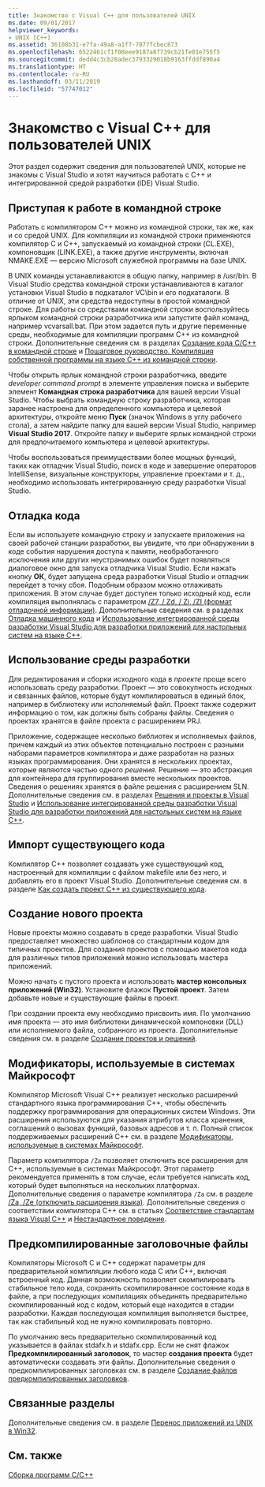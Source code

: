 ```yaml
---
title: Знакомство с Visual C++ для пользователей UNIX
ms.date: 09/01/2017
helpviewer_keywords:
- UNIX [C++]
ms.assetid: 36108b31-e7fa-49a8-a1f7-7077fcbec873
ms.openlocfilehash: 6522461cf1f08eee9187a8f739cb21fe01e755f5
ms.sourcegitcommit: dedd4c3cb28adec3793329018b9163ffddf890a4
ms.translationtype: HT
ms.contentlocale: ru-RU
ms.lasthandoff: 03/11/2019
ms.locfileid: "57747012"
---
```

# <a name="introduction-to-visual-c-for-unix-users"></a>Знакомство с Visual C++ для пользователей UNIX

Этот раздел содержит сведения для пользователей UNIX, которые не знакомы с Visual Studio и хотят научиться работать с C++ и интегрированной средой разработки (IDE) Visual Studio.

## <a name="getting-started-on-the-command-line"></a>Приступая к работе в командной строке

Работать с компилятором C++ можно из командной строки, так же, как и со средой UNIX. Для компиляции из командной строки применяются компилятор C и C++, запускаемый из командной строки (CL.EXE), компоновщик (LINK.EXE), а также другие инструменты, включая NMAKE.EXE — версию Microsoft служебной программы на базе UNIX.

В UNIX команды устанавливаются в общую папку, например в /usr/bin. В Visual Studio средства командной строки устанавливаются в каталог установки Visual Studio в подкаталог VC\bin и его подкаталоги. В отличие от UNIX, эти средства недоступны в простой командной строке. Для работы со средствами командной строки воспользуйтесь ярлыком командной строки разработчика или запустите файл команд, например vcvarsall.bat. При этом задается путь и другие переменные среды, необходимые для компиляции программ C++ из командной строки. Дополнительные сведения см. в разделах [Создание кода C/C++ в командной строке](../build/building-on-the-command-line.md) и [Пошаговое руководство. Компиляция собственной программы на языке C++ из командной строки](../build/walkthrough-compiling-a-native-cpp-program-on-the-command-line.md).

Чтобы открыть ярлык командной строки разработчика, введите *developer command prompt* в элементе управления поиска и выберите элемент **Командная строка разработчика** для вашей версии Visual Studio. Чтобы выбрать командную строку разработчика, которая заранее настроена для определенного компьютера и целевой архитектуры, откройте меню **Пуск** (значок Windows в углу рабочего стола), а затем найдите папку для вашей версии Visual Studio, например **Visual Studio 2017**. Откройте папку и выберите ярлык командной строки для предпочитаемого компьютера и целевой архитектуры.

Чтобы воспользоваться преимуществами более мощных функций, таких как отладчик Visual Studio, поиск в коде и завершение операторов IntelliSense, визуальные конструкторы, управление проектами и т. д., необходимо использовать интегрированную среду разработки Visual Studio.

## <a name="debugging-your-code"></a>Отладка кода

Если вы используете командную строку и запускаете приложения на своей рабочей станции разработки, вы увидите, что при обнаружении в коде события нарушения доступа к памяти, необработанного исключения или других неустранимых ошибок будет появляться диалоговое окно для запуска отладчика Visual Studio. Если нажать кнопку **ОК**, будет запущена среда разработки Visual Studio и отладчик перейдет в точку сбоя. Подобным образом можно отлаживать приложения. В этом случае будет доступен только исходный код, если компиляция выполнялась с параметром [/Z7, / Zd, / Zi, /ZI (формат отладочной информации)](../build/reference/z7-zi-zi-debug-information-format.md). Дополнительные сведения см. в разделах [Отладка машинного кода](/visualstudio/debugger/debugging-native-code) и [Использование интегрированной среды разработки Visual Studio для разработки приложений для настольных систем на языке C++](../ide/using-the-visual-studio-ide-for-cpp-desktop-development.md).

## <a name="using-the-development-environment"></a>Использование среды разработки

Для редактирования и сборки исходного кода в *проекте* проще всего использовать среду разработки. Проект — это совокупность исходных и связанных файлов, которые будут компилироваться в единый блок, например в библиотеку или исполняемый файл. Проект также содержит информацию о том, как должны быть собраны файлы. Сведения о проектах хранятся в файле проекта с расширением PRJ.

Приложение, содержащее несколько библиотек и исполняемых файлов, причем каждый из этих объектов потенциально построен с разными наборами параметров компилятора и даже разработан на разных языках программирования. Они хранятся в нескольких проектах, которые являются частью одного *решения*. Решение — это абстракция для контейнера для группирования вместе нескольких проектов. Сведения о решениях хранятся в файле решения с расширением SLN. Дополнительные сведения см. в разделах [Решения и проекты в Visual Studio](/visualstudio/ide/solutions-and-projects-in-visual-studio) и [Использование интегрированной среды разработки Visual Studio для разработки приложений для настольных систем на языке C++](../ide/using-the-visual-studio-ide-for-cpp-desktop-development.md).

## <a name="importing-your-existing-code"></a>Импорт существующего кода

Компилятор C++ позволяет создавать уже существующий код, настроенный для компиляции с файлом makefile или без него, и добавлять его в проект Visual Studio. Дополнительные сведения см. в разделе [Как создать проект C++ из существующего кода](../ide/how-to-create-a-cpp-project-from-existing-code.md).

## <a name="creating-a-new-project"></a>Создание нового проекта

Новые проекты можно создавать в среде разработки. Visual Studio предоставляет множество шаблонов со стандартным кодом для типичных проектов. Для создания проектов с помощью макетов кода для различных типов приложений можно использовать мастера приложений.

Можно начать с пустого проекта и использовать **мастер консольных приложений (Win32)**. Установите флажок **Пустой проект**. Затем добавьте новые и существующие файлы в проект.

При создании проекта ему необходимо присвоить имя. По умолчанию имя проекта — это имя библиотеки динамической компоновки (DLL) или исполняемого файла, собранного из проекта. Дополнительные сведения см. в разделе [Создание проектов и решений](/visualstudio/ide/creating-solutions-and-projects).

## <a name="microsoft-specific-modifiers"></a>Модификаторы, используемые в системах Майкрософт

Компилятор Microsoft Visual C++ реализует несколько расширений стандартного языка программирования C++, чтобы обеспечить поддержку программирования для операционных систем Windows. Эти расширения используются для указания атрибутов класса хранения, соглашений о вызовах функций, базовых адресов и т. п. Полный список поддерживаемых расширений C++ см. в разделе [Модификаторы, используемые в системах Майкрософт](../cpp/microsoft-specific-modifiers.md).

Параметр компилятора `/Za` позволяет отключить все расширения для C++, используемые в системах Майкрософт. Этот параметр рекомендуется применять в том случае, если требуется написать код, который будет выполняться на нескольких платформах. Дополнительные сведения о параметре компилятора `/Za` см. в разделе [/Za, /Ze (отключить расширения языка)](../build/reference/za-ze-disable-language-extensions.md). Дополнительные сведения о соответствии компилятора C++ см. в статьях [Соответствие стандартам языка Visual C++](../visual-cpp-language-conformance.md) и [Нестандартное поведение](../cpp/nonstandard-behavior.md).

## <a name="precompiled-headers"></a>Предкомпилированные заголовочные файлы

Компиляторы Microsoft C и C++ содержат параметры для предварительной компиляции любого кода C или C++, включая встроенный код. Данная возможность позволяет скомпилировать стабильное тело кода, сохранять скомпилированное состояние кода в файле, а при последующих компиляциях объединять предварительно скомпилированный код с кодом, который еще находится в стадии разработки. Каждая последующая компиляция выполняется быстрее, так как стабильный код не нужно компилировать повторно.

По умолчанию весь предварительно скомпилированный код указывается в файлах stdafx.h и stdafx.cpp. Если не снят флажок **Предкомпилированный заголовок**, то мастер **создания проекта** будет автоматически создавать эти файлы. Дополнительные сведения о предкомпилированных заголовках см. в разделе [Создание файлов предкомпилированных заголовков](../build/reference/creating-precompiled-header-files.md).

## <a name="related-sections"></a>Связанные разделы

Дополнительные сведения см. в разделе [Перенос приложений из UNIX в Win32](../porting/porting-from-unix-to-win32.md).

## <a name="see-also"></a>См. также

[Сборка программ C/C++](../build/building-c-cpp-programs.md)
